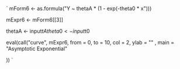 `
mForm6 <- as.formula("Y ~ thetaA * (1 - exp(-theta0 * x")))

mExpr6 <- mForm6[[3]]

thetaA <- input$tA
theta0 <- input$t0

eval(call("curve", mExpr6, from = 0, to = 10, col = 2, ylab = "" ,
            main = "Asymptotic Exponential"

))
`
